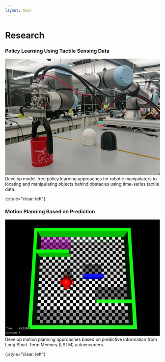 ```yaml
---
layout: main
---
```


# Research

### Policy Learning Using Tactile Sensing Data

<img class="list-img-left" src="assets/images/tactile-grasping.jfif"/> Develop model-free policy learning approaches for robotic manipulators to locating and manipulating objects behind obstacles using time-series tactile data.

{:style="clear: left"}
&nbsp;

### Motion Planning Based on Prediction

<img class="list-img-left" src="assets/images/predictive-motion-planning.jfif"/> Develop motion planning approaches based on predictive information from Long Short-Term Memory (LSTM) autoencoders.

{:style="clear: left"}
&nbsp;
